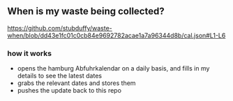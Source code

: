 ## When is my waste being collected?
  https://github.com/stubduffy/waste-when/blob/dd43e1fc01c0cb84e9692782acae1a7a96344d8b/cal.json#L1-L6
  
  ### how it works
  - opens the hamburg Abfuhrkalendar on a daily basis, and fills in my details to see the latest dates
  - grabs the relevant dates and stores them
  - pushes the update back to this repo
  
